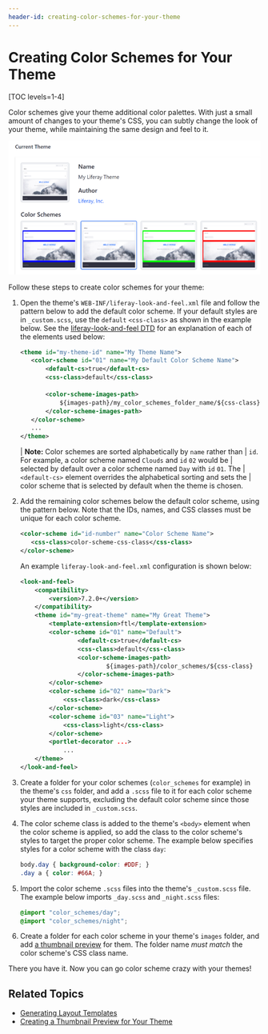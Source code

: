 ```yaml
---
header-id: creating-color-schemes-for-your-theme
---
```


# Creating Color Schemes for Your Theme

[TOC levels=1-4]

Color schemes give your theme additional color palettes. With just a small 
amount of changes to your theme's CSS, you can subtly change the look of your 
theme, while maintaining the same design and feel to it. 

![Figure 1: Color schemes give administrators some choices for your theme's look.](../../../../images/theme-dev-color-schemes.png)

Follow these steps to create color schemes for your theme:

1.  Open the theme's `WEB-INF/liferay-look-and-feel.xml` file and follow the 
    pattern below to add the default color scheme. If your default styles are in 
    `_custom.scss`, use the `default` `<css-class>` as shown in the example 
    below. See the 
    [liferay-look-and-feel DTD](@platform-ref@/7.2-latest/definitions/liferay-look-and-feel_7_2_0.dtd.html#color-scheme)
    for an explanation of each of the elements used below:

    ```xml
    <theme id="my-theme-id" name="My Theme Name">
       <color-scheme id="01" name="My Default Color Scheme Name">
           <default-cs>true</default-cs>
           <css-class>default</css-class>
           
           <color-scheme-images-path>
               ${images-path}/my_color_schemes_folder_name/${css-class}
           </color-scheme-images-path>
       </color-scheme>
       ...
    </theme>
     ```

    | **Note:** Color schemes are sorted alphabetically by `name` rather than 
    | `id`. For example, a color scheme named `Clouds` and `id` `02` would be 
    | selected by default over a color scheme named `Day` with `id` `01`. The 
    | `<default-cs>` element overrides the alphabetical sorting and sets the 
    | color scheme that is selected by default when the theme is chosen.  
 
2.  Add the remaining color schemes below the default color scheme, using the 
    pattern below. Note that the IDs, names, and CSS classes must be unique for 
    each color scheme.
 
    ```xml
    <color-scheme id="id-number" name="Color Scheme Name">
       <css-class>color-scheme-css-class</css-class>
    </color-scheme>
    ```
    An example `liferay-look-and-feel.xml` configuration is shown below:

    ```xml
    <look-and-feel>
    	<compatibility>
    		<version>7.2.0+</version>
    	</compatibility>
    	<theme id="my-great-theme" name="My Great Theme">
    		<template-extension>ftl</template-extension>
    		<color-scheme id="01" name="Default">
    				<default-cs>true</default-cs>
    				<css-class>default</css-class>
    				<color-scheme-images-path>
    						${images-path}/color_schemes/${css-class}
    				</color-scheme-images-path>
    		</color-scheme>
    		<color-scheme id="02" name="Dark">
    			<css-class>dark</css-class>
    		</color-scheme>
    		<color-scheme id="03" name="Light">
    			<css-class>light</css-class>
    		</color-scheme>
    		<portlet-decorator ...>
    			...
    	</theme>
    </look-and-feel>
    ```

3.  Create a folder for your color schemes (`color_schemes` for example) in the 
    theme's `css` folder, and add a `.scss` file to it for each color scheme 
    your theme supports, excluding the default color scheme since those styles 
    are included in `_custom.scss`. 
 
4.  The color scheme class is added to the theme's `<body>` element when the 
    color scheme is applied, so add the class to the color scheme's styles to 
    target the proper color scheme. The example below specifies styles for a 
    color scheme with the class `day`: 

    ```css
    body.day { background-color: #DDF; }
    .day a { color: #66A; }
    ```

5.  Import the color scheme `.scss` files into the theme's `_custom.scss` file. 
    The example below imports `_day.scss` and `_night.scss` files:

    ```css
    @import "color_schemes/day";
    @import "color_schemes/night";
    ```

6.  Create a folder for each color scheme in your theme's `images` folder, and 
    add 
    [a thumbnail preview](/docs/7-2/frameworks/-/knowledge_base/f/creating-a-thumbnail-preview-for-your-theme) 
    for them. The folder name *must match* the color scheme's CSS class name.

There you have it. Now you can go color scheme crazy with your themes!

## Related Topics

- [Generating Layout Templates](/docs/7-2/reference/-/knowledge_base/r/creating-layout-templates-with-the-themes-generator)
- [Creating a Thumbnail Preview for Your Theme](/docs/7-2/frameworks/-/knowledge_base/f/creating-a-thumbnail-preview-for-your-theme)
